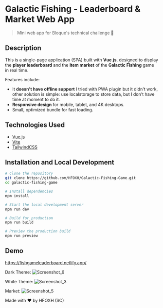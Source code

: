 # Galactic Fishing - Leaderboard & Market Web App

> Mini web app for Bloque's technical challenge 🎣

## Description

This is a single-page application (SPA) built with **Vue.js**, designed to display the **player leaderboard** and the **item market** of the **Galactic Fishing** game in real time.

Features include:
- It **doesn't have offline support** I tried with PWA plugin but it didn't work, other solution is simple: use localstorage to store data, but I don't have time at moment to do it.
- **Responsive design** for mobile, tablet, and 4K desktops.
- Small, optimized bundle for fast loading.

## Technologies Used

- [Vue.js](https://vuejs.org/)
- [Vite](https://vitejs.dev/)
- [TailwindCSS](https://tailwindcss.com/)

## Installation and Local Development

```bash
# Clone the repository
git clone https://github.com/HFOXH/Galactic-Fishing-Game.git
cd galactic-fishing-game

# Install dependencies
npm install

# Start the local development server
npm run dev

# Build for production
npm run build

# Preview the production build
npm run preview
```
## Demo
https://fishgameleaderboard.netlify.app/

Dark Theme:
![Screenshot_6](https://github.com/user-attachments/assets/30b76aee-e4e1-48b4-b307-e12f94424d2b)

White Theme:
![Screenshot_3](https://github.com/user-attachments/assets/ad945294-4f8f-4a80-9552-e055d90baf65)

Market:
![Screenshot_5](https://github.com/user-attachments/assets/901b041f-bfe4-4d4a-867e-bd6c3d176561)

Made with ❤️ by HFOXH (SC)
